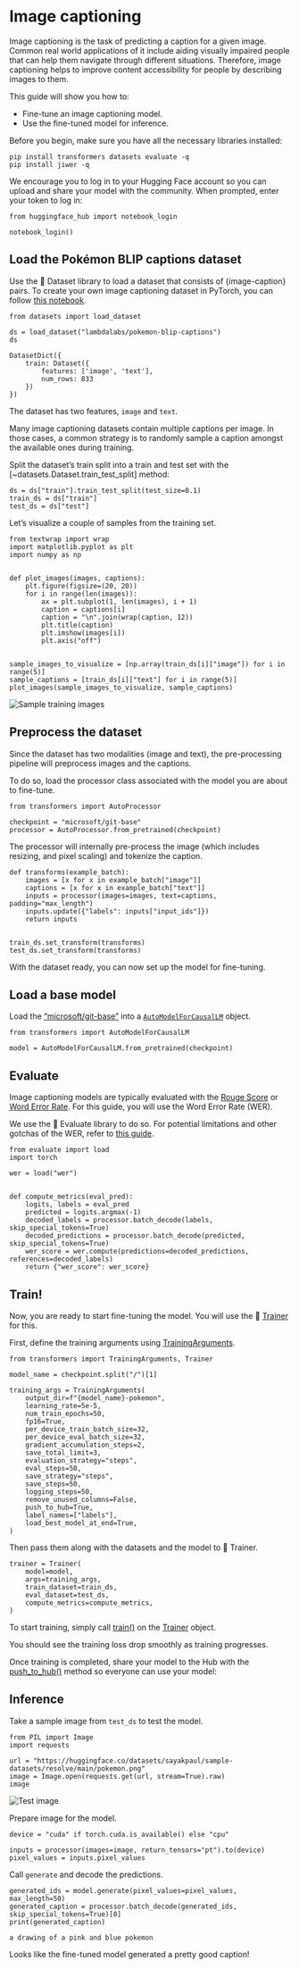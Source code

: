 # Image captioning

Image captioning is the task of predicting a caption for a given image. Common real world applications of it include aiding visually impaired people that can help them navigate through different situations. Therefore, image captioning helps to improve content accessibility for people by describing images to them.

This guide will show you how to:

-   Fine-tune an image captioning model.
-   Use the fine-tuned model for inference.

Before you begin, make sure you have all the necessary libraries installed:

```
pip install transformers datasets evaluate -q
pip install jiwer -q
```

We encourage you to log in to your Hugging Face account so you can upload and share your model with the community. When prompted, enter your token to log in:

```
from huggingface_hub import notebook_login

notebook_login()
```

## Load the Pokémon BLIP captions dataset

Use the 🤗 Dataset library to load a dataset that consists of {image-caption} pairs. To create your own image captioning dataset in PyTorch, you can follow [this notebook](https://github.com/NielsRogge/Transformers-Tutorials/blob/master/GIT/Fine_tune_GIT_on_an_image_captioning_dataset.ipynb).

```
from datasets import load_dataset

ds = load_dataset("lambdalabs/pokemon-blip-captions")
ds
```

```
DatasetDict({
    train: Dataset({
        features: ['image', 'text'],
        num_rows: 833
    })
})
```

The dataset has two features, `image` and `text`.

Many image captioning datasets contain multiple captions per image. In those cases, a common strategy is to randomly sample a caption amongst the available ones during training.

Split the dataset’s train split into a train and test set with the \[~datasets.Dataset.train\_test\_split\] method:

```
ds = ds["train"].train_test_split(test_size=0.1)
train_ds = ds["train"]
test_ds = ds["test"]
```

Let’s visualize a couple of samples from the training set.

```
from textwrap import wrap
import matplotlib.pyplot as plt
import numpy as np


def plot_images(images, captions):
    plt.figure(figsize=(20, 20))
    for i in range(len(images)):
        ax = plt.subplot(1, len(images), i + 1)
        caption = captions[i]
        caption = "\n".join(wrap(caption, 12))
        plt.title(caption)
        plt.imshow(images[i])
        plt.axis("off")


sample_images_to_visualize = [np.array(train_ds[i]["image"]) for i in range(5)]
sample_captions = [train_ds[i]["text"] for i in range(5)]
plot_images(sample_images_to_visualize, sample_captions)
```

![Sample training images](https://huggingface.co/datasets/huggingface/documentation-images/resolve/main/transformers/tasks/sample_training_images_image_cap.png)

## Preprocess the dataset

Since the dataset has two modalities (image and text), the pre-processing pipeline will preprocess images and the captions.

To do so, load the processor class associated with the model you are about to fine-tune.

```
from transformers import AutoProcessor

checkpoint = "microsoft/git-base"
processor = AutoProcessor.from_pretrained(checkpoint)
```

The processor will internally pre-process the image (which includes resizing, and pixel scaling) and tokenize the caption.

```
def transforms(example_batch):
    images = [x for x in example_batch["image"]]
    captions = [x for x in example_batch["text"]]
    inputs = processor(images=images, text=captions, padding="max_length")
    inputs.update({"labels": inputs["input_ids"]})
    return inputs


train_ds.set_transform(transforms)
test_ds.set_transform(transforms)
```

With the dataset ready, you can now set up the model for fine-tuning.

## Load a base model

Load the [“microsoft/git-base”](https://huggingface.co/microsoft/git-base) into a [`AutoModelForCausalLM`](https://huggingface.co/docs/transformers/model_doc/auto#transformers.AutoModelForCausalLM) object.

```
from transformers import AutoModelForCausalLM

model = AutoModelForCausalLM.from_pretrained(checkpoint)
```

## Evaluate

Image captioning models are typically evaluated with the [Rouge Score](https://huggingface.co/spaces/evaluate-metric/rouge) or [Word Error Rate](https://huggingface.co/spaces/evaluate-metric/wer). For this guide, you will use the Word Error Rate (WER).

We use the 🤗 Evaluate library to do so. For potential limitations and other gotchas of the WER, refer to [this guide](https://huggingface.co/spaces/evaluate-metric/wer).

```
from evaluate import load
import torch

wer = load("wer")


def compute_metrics(eval_pred):
    logits, labels = eval_pred
    predicted = logits.argmax(-1)
    decoded_labels = processor.batch_decode(labels, skip_special_tokens=True)
    decoded_predictions = processor.batch_decode(predicted, skip_special_tokens=True)
    wer_score = wer.compute(predictions=decoded_predictions, references=decoded_labels)
    return {"wer_score": wer_score}
```

## Train!

Now, you are ready to start fine-tuning the model. You will use the 🤗 [Trainer](/docs/transformers/v4.34.0/en/main_classes/trainer#transformers.Trainer) for this.

First, define the training arguments using [TrainingArguments](/docs/transformers/v4.34.0/en/main_classes/trainer#transformers.TrainingArguments).

```
from transformers import TrainingArguments, Trainer

model_name = checkpoint.split("/")[1]

training_args = TrainingArguments(
    output_dir=f"{model_name}-pokemon",
    learning_rate=5e-5,
    num_train_epochs=50,
    fp16=True,
    per_device_train_batch_size=32,
    per_device_eval_batch_size=32,
    gradient_accumulation_steps=2,
    save_total_limit=3,
    evaluation_strategy="steps",
    eval_steps=50,
    save_strategy="steps",
    save_steps=50,
    logging_steps=50,
    remove_unused_columns=False,
    push_to_hub=True,
    label_names=["labels"],
    load_best_model_at_end=True,
)
```

Then pass them along with the datasets and the model to 🤗 Trainer.

```
trainer = Trainer(
    model=model,
    args=training_args,
    train_dataset=train_ds,
    eval_dataset=test_ds,
    compute_metrics=compute_metrics,
)
```

To start training, simply call [train()](/docs/transformers/v4.34.0/en/main_classes/trainer#transformers.Trainer.train) on the [Trainer](/docs/transformers/v4.34.0/en/main_classes/trainer#transformers.Trainer) object.

You should see the training loss drop smoothly as training progresses.

Once training is completed, share your model to the Hub with the [push\_to\_hub()](/docs/transformers/v4.34.0/en/main_classes/trainer#transformers.Trainer.push_to_hub) method so everyone can use your model:

## Inference

Take a sample image from `test_ds` to test the model.

```
from PIL import Image
import requests

url = "https://huggingface.co/datasets/sayakpaul/sample-datasets/resolve/main/pokemon.png"
image = Image.open(requests.get(url, stream=True).raw)
image
```

![Test image](https://huggingface.co/datasets/huggingface/documentation-images/resolve/main/transformers/tasks/test_image_image_cap.png)

Prepare image for the model.

```
device = "cuda" if torch.cuda.is_available() else "cpu"

inputs = processor(images=image, return_tensors="pt").to(device)
pixel_values = inputs.pixel_values
```

Call `generate` and decode the predictions.

```
generated_ids = model.generate(pixel_values=pixel_values, max_length=50)
generated_caption = processor.batch_decode(generated_ids, skip_special_tokens=True)[0]
print(generated_caption)
```

```
a drawing of a pink and blue pokemon
```

Looks like the fine-tuned model generated a pretty good caption!